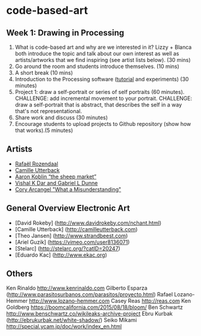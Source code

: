 # code-based-art

## Week 1: Drawing in Processing

1. What is code-based art and why are we interested in it? Lizzy + Blanca both introduce the topic and talk about our own interest as well as artists/artworks that we find inspiring (see artist lists below). (30 mins)
2. Go around the room and students introduce themselves. (10 mins)
3. A short break (10 mins)
4. Introduction to the Processing software ([tutorial](https://www.raspberrypi.org/learning/introduction-to-processing/worksheet/) and experiments) (30 minutes)
5. Project 1: draw a self-portrait or series of self portraits (60 minutes).
 CHALLENGE: add incremental movement to your portrait.
 CHALLENGE: draw a self-portrait that is abstract, that describes the self in a way that's not representational.   
 6. Share work and discuss (30 minutes) 
 7. Encourage students to upload projects to Github repository (show how that works).(5 minutes)

 ## Artists
* [Rafaël Rozendaal](http://www.newrafael.com/websites/)
* [Camille Utterback](http://camilleutterback.com/)
* [Aaron Koblin “the sheep market”](http://www.aaronkoblin.com/work/thesheepmarket/)
* [Vishal K Dar and Gabriel L Dunne](https://vimeo.com/38492062)
* [Cory Arcangel "What a Misunderstanding"](http://www.what-a-misunderstanding.com/)

 ## General Overview Electronic Art
* [David Rokeby] (http://www.davidrokeby.com/nchant.html)
* [Camille Utterback] (http://camilleutterback.com)
* [Theo Jansen] (http://www.strandbeest.com)
* [Ariel Guzik] (https://vimeo.com/user8136071)
* [Stelarc] (http://stelarc.org/?catID=20247)
* [Eduardo Kac] (http://www.ekac.org)

 ## Others
Ken Rinaldo http://www.kenrinaldo.com
Gilberto Esparza (http://www.parasitosurbanos.com/parasitos/proyecto.html)
Rafael Lozano-Hemmer http://www.lozano-hemmer.com
Casey Reas http://reas.com
Ken Goldberg https://boomcalifornia.com/2015/08/18/bloom/
Ben Schwartz http://www.benschwartz.co/wikileaks-archive-project
Ebru Kurbak (http://ebrukurbak.net/white-shadow/)
Seiko Mikami http://special.ycam.jp/doc/work/index_en.html


